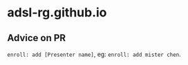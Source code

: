 # adsl-rg.github.io

## Advice on PR
`enroll: add [Presenter name]`, eg: `enroll: add mister chen`.
